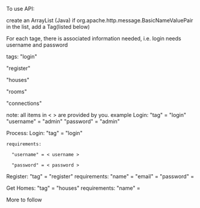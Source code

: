 To use API:

create an ArrayList (Java) if org.apache.http.message.BasicNameValuePair
in the list, add a Tag(listed below)

For each tage, there is associated information needed, i.e. login needs username and password

tags: 
  "login"
  
  "register"
  
  "houses"
  
  "rooms"
  
  "connections"
  
note: all items in < > are provided by you.
  example Login:
  "tag" = "login"
  "username" = "admin"
  "password" = "admin"
  

Process:
  Login: 
    "tag" = "login"
    
    requirements:
    
      "username" = < username >
      
      "password" = < password >
      
      
  Register:
    "tag" = "register"
    requirements:
      "name" = <name>
      "email" = <email>
      "password" = <password>
      
  Get Homes:
    "tag" = "houses"
    requirements:
      "name" = <username>
      
  More to follow
